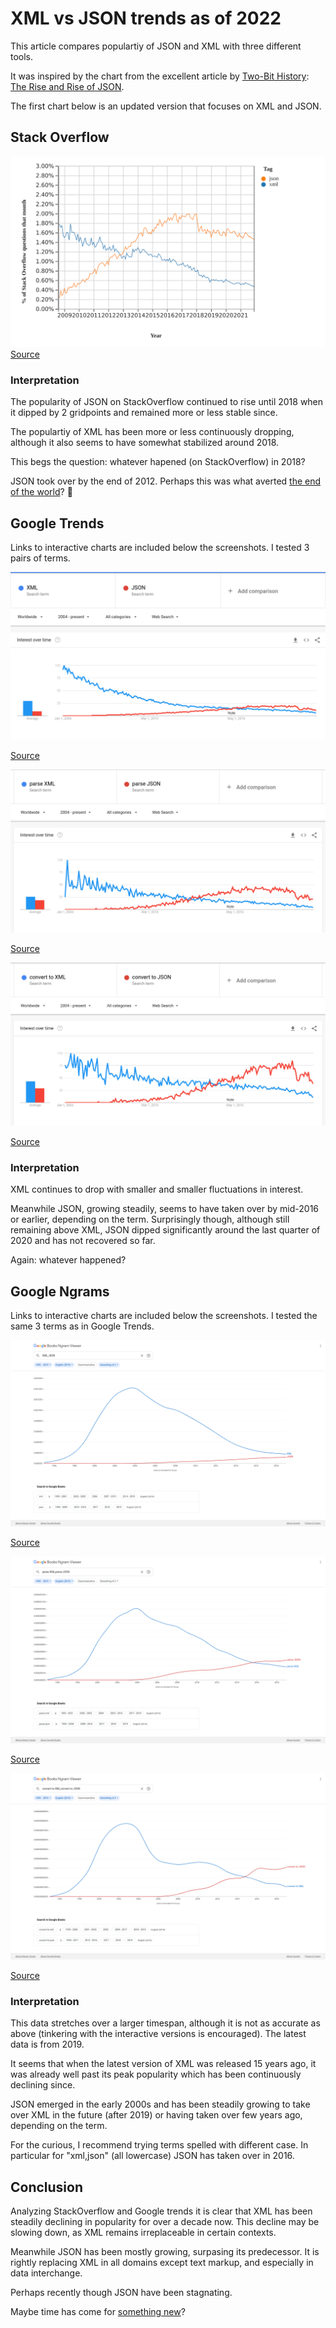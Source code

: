 # XML vs JSON trends as of 2022

This article compares populartiy of JSON and XML with three different tools.

It was inspired by the chart from the excellent article by [Two-Bit History](https://twobithistory.org/about.html): [The Rise and Rise of JSON](https://twobithistory.org/2017/09/21/the-rise-and-rise-of-json.html).

The first chart below is an updated version that focuses on XML and JSON.

## Stack Overflow

<div><img src="img/json-vs-xml-stackoverflow-2022.png" /></div>
<a href="https://insights.stackoverflow.com/trends?tags=xml%2Cjson">Source</a>

### Interpretation

The popularity of JSON on StackOverflow continued to rise until 2018 when it dipped by 2 gridpoints and remained more or less stable since.

The populartiy of XML has been more or less continuously dropping, although it also seems to have somewhat stabilized around 2018. 

This begs the question: whatever hapened (on StackOverflow) in 2018?

JSON took over by the end of 2012. Perhaps this was what averted [the end of the world](https://en.wikipedia.org/wiki/2012_phenomenon)? 🤣

## Google Trends

Links to interactive charts are included below the screenshots. I tested 3 pairs of terms.

<!-- <script type="text/javascript" src="https://ssl.gstatic.com/trends_nrtr/2790_RC04/embed_loader.js"></script>
<script type="text/javascript">
  trends.embed.renderExploreWidget("TIMESERIES", {"comparisonItem":[{"keyword":"XML","geo":"","time":"2004-01-01 2022-01-08"},{"keyword":"JSON","geo":"","time":"2004-01-01 2022-01-08"}],"category":0,"property":""}, {"exploreQuery":"date=all&q=XML,JSON","guestPath":"https://trends.google.com:443/trends/embed/"});
</script> -->

<div><img src="img/xml-json-gtrends-2022.png" /></div>

<a href="https://trends.google.com/trends/explore?date=all&q=XML,JSON">Source</a>

<!-- <script type="text/javascript" src="https://ssl.gstatic.com/trends_nrtr/2790_RC04/embed_loader.js"></script>
<script type="text/javascript">
  trends.embed.renderExploreWidget("TIMESERIES", {"comparisonItem":[{"keyword":"parse XML","geo":"","time":"2004-01-01 2022-01-08"},{"keyword":"parse JSON","geo":"","time":"2004-01-01 2022-01-08"}],"category":0,"property":""}, {"exploreQuery":"date=all&q=parse%20XML,parse%20JSON","guestPath":"https://trends.google.com:443/trends/embed/"});
</script> -->

<div><img src="img/parse-xml-json-gtrends-2022.png" /></div>

<a href="https://trends.google.com/trends/explore?date=all&q=parse%20XML,parse%20JSON">Source</a>

<!-- <script type="text/javascript" src="https://ssl.gstatic.com/trends_nrtr/2790_RC04/embed_loader.js"></script>
<script type="text/javascript">
  trends.embed.renderExploreWidget("TIMESERIES", {"comparisonItem":[{"keyword":"convert to XML","geo":"","time":"2004-01-01 2022-01-08"},{"keyword":"convert to JSON","geo":"","time":"2004-01-01 2022-01-08"}],"category":0,"property":""}, {"exploreQuery":"date=all&q=convert%20to%20XML,convert%20to%20JSON","guestPath":"https://trends.google.com:443/trends/embed/"});
</script> -->

<div><img src="img/convert-xml-json-gtrends-2022.png" /></div>

<a href="https://trends.google.com/trends/explore?date=all&q=convert%20to%20XML,convert%20to%20JSON">Source</a>

### Interpretation

XML continues to drop with smaller and smaller fluctuations in interest.

Meanwhile JSON, growing steadily, seems to have taken over by mid-2016 or earlier, depending on the term. Surprisingly though, although still remaining above XML, JSON dipped significantly around the last quarter of 2020 and has not recovered so far.

Again: whatever happened?

## Google Ngrams

Links to interactive charts are included below the screenshots. I tested the same 3 terms as in Google Trends.

<!-- <iframe name="ngram_chart" src="https://books.google.com/ngrams/interactive_chart?content=XML%2CJSON&year_start=1995&year_end=2019&corpus=26&smoothing=2&direct_url=t1%3B%2CXML%3B%2Cc0%3B.t1%3B%2CJSON%3B%2Cc0" width=900 height=500 marginwidth=0 marginheight=0 hspace=0 vspace=0 frameborder=0 scrolling=no></iframe> -->

<div><img src="img/xml-json-ngram-2022.png" /></div>

<a href="https://books.google.com/ngrams/graph?content=XML%2CJSON&year_start=1995&year_end=2019&corpus=26&smoothing=2&direct_url=t1%3B%2CXML%3B%2Cc0%3B.t1%3B%2CJSON%3B%2Cc0#t1%3B%2CXML%3B%2Cc0%3B.t1%3B%2CJSON%3B%2Cc0">Source</a>

<!-- <iframe name="ngram_chart" src="https://books.google.com/ngrams/interactive_chart?content=parse+XML%2Cparse+JSON&year_start=1995&year_end=2019&corpus=26&smoothing=2&direct_url=t1%3B%2Cparse+XML%3B%2Cc0%3B.t1%3B%2Cparse+JSON%3B%2Cc0" width=900 height=500 marginwidth=0 marginheight=0 hspace=0 vspace=0 frameborder=0 scrolling=no></iframe> -->

<div><img src="img/parse-xml-json-ngram-2022.png" /></div>

<a href="https://books.google.com/ngrams/graph?content=parse+XML%2C+parse+JSON&year_start=1995&year_end=2019&corpus=26&smoothing=2&direct_url=t1%3B%2Cparse%20XML%3B%2Cc0%3B.t1%3B%2Cparse%20JSON%3B%2Cc0">Source</a>

<!-- <iframe name="ngram_chart" src="https://books.google.com/ngrams/interactive_chart?content=convert+to+XML%2Cconvert+to+JSON&year_start=1995&year_end=2019&corpus=26&smoothing=0&direct_url=t1%3B%2Cconvert+to+XML%3B%2Cc0%3B.t1%3B%2Cconvert+to+JSON%3B%2Cc0" width=900 height=500 marginwidth=0 marginheight=0 hspace=0 vspace=0 frameborder=0 scrolling=no></iframe> -->

<div><img src="img/convert-xml-json-ngram-2022.png" /></div>

<a href="https://books.google.com/ngrams/graph?content=convert+to+XML%2Cconvert+to+JSON&year_start=1995&year_end=2019&corpus=26&smoothing=2&direct_url=t1%3B%2Cconvert%20to%20XML%3B%2Cc0%3B.t1%3B%2Cconvert%20to%20JSON%3B%2Cc0">Source</a>

### Interpretation

This data stretches over a larger timespan, although it is not as accurate as above (tinkering with the interactive versions is encouraged). The latest data is from 2019. 

It seems that when the latest version of XML was released 15 years ago, it was already well past its peak popularity which has been continuously declining since.

JSON emerged in the early 2000s and has been steadily growing to take over XML in the future (after 2019) or having taken over few years ago, depending on the term. 

For the curious, I recommend trying terms spelled with different case. In particular for "xml,json" (all lowercase) JSON has taken over in 2016.

## Conclusion

Analyzing StackOverflow and Google trends it is clear that XML has been steadily declining in popularity for over a decade now. This decline may be slowing down, as XML remains irreplaceable in certain contexts.

Meanwhile JSON has been mostly growing, surpasing its predecessor. It is rightly replacing XML in all domains except text markup, and especially in data interchange. 

Perhaps recently though JSON have been stagnating.

Maybe time has come for [something new](https://jevko.org)?

